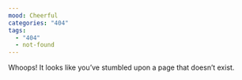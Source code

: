 ```yaml
---
mood: Cheerful
categories: "404"
tags:
  - "404"
  - not-found
---
```

Whoops! It looks like you’ve stumbled upon a page that doesn’t exist.